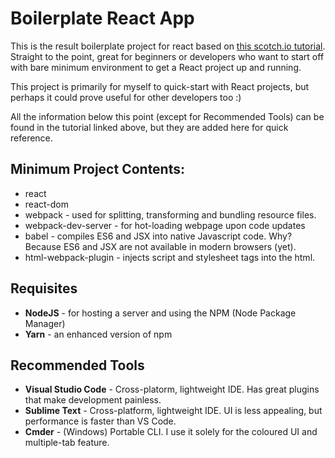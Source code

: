 # Boilerplate React App

This is the result boilerplate project for react based on [this scotch.io tutorial](https://scotch.io/tutorials/setup-a-react-environment-using-webpack-and-babel). Straight to the point, great for beginners or developers who want to start off with bare minimum environment to get a React project up and running.

This project is primarily for myself to quick-start with React projects, but perhaps it could prove useful for other developers too :)

All the information below this point (except for Recommended Tools) can be found in the tutorial linked above, but they are added here for quick reference.

## Minimum Project Contents:

- react
- react-dom
- webpack - used for splitting, transforming and bundling resource files.
- webpack-dev-server - for hot-loading webpage upon code updates
- babel - compiles ES6 and JSX into native Javascript code. Why? Because ES6 and JSX are not available in modern browsers (yet).
- html-webpack-plugin - injects script and stylesheet tags into the html.

## Requisites

- **NodeJS** - for hosting a server and using the NPM (Node Package Manager)
- **Yarn** - an enhanced version of npm

## Recommended Tools

- **Visual Studio Code** - Cross-platorm, lightweight IDE. Has great plugins that make development painless.
- **Sublime Text** - Cross-platform, lightweight IDE. UI is less appealing, but performance is faster than VS Code.
- **Cmder** - (Windows) Portable CLI. I use it solely for the coloured UI and multiple-tab feature.